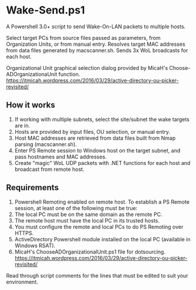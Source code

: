 # Wake-Send.ps1
A Powershell 3.0+ script to send Wake-On-LAN packets to multiple hosts.

Select target PCs from source files passed as parameters, from Organization Units, or from manual entry. Resolves target MAC addresses
from data files generated by macscanner.sh. Sends 3x WoL broadcasts for each host.

Organizational Unit graphical selection dialog provided by MicaH's Choose-ADOrganizationaUnit function. https://itmicah.wordpress.com/2016/03/29/active-directory-ou-picker-revisited/

## How it works ##
1. If working with multiple subnets, select the site/subnet the wake targets are in.
2. Hosts are provided by input files, OU selection, or manual entry.
3. Host MAC addresses are retrieved from data files built from Nmap parsing (macscanner.sh).
4. Enter PS Remote session to Windows host on the target subnet, and pass hostnames and MAC addresses.
5. Create "magic" WoL UDP packets with .NET functions for each host and broadcast from remote host.

## Requirements ##
1. Powershell Remoting enabled on remote host. To establish a PS Remote session, at least one of the following must be true: 
  1. The local PC must be on the same domain as the remote PC. 
  2. The remote host must have the local PC in its trusted hosts. 
  3. You must configure the remote and local PCs to do PS Remoting over HTTPS.
2. ActiveDirectory Powershell module installed on the local PC (available in Windows RSAT).
3. MicaH's ChooseADOrganizationalUnit.ps1 file for dotsourcing. https://itmicah.wordpress.com/2016/03/29/active-directory-ou-picker-revisited/

Read through script comments for the lines that must be edited to suit your environment.
